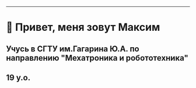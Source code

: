 ---
# 👋 Привет, меня зовут Максим
## Учусь в СГТУ им.Гагарина Ю.А. по направлению "Мехатроника и робототехника"
## 19 y.o.

